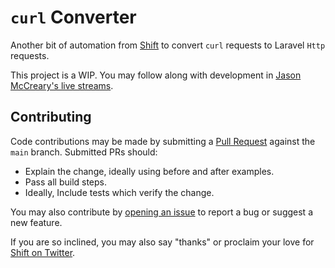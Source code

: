 # `curl` Converter
Another bit of automation from [Shift](https://laravelshift.com) to convert `curl` requests to Laravel `Http` requests.

This project is a WIP. You may follow along with development in [Jason McCreary's live streams](https://www.youtube.com/watch?v=TpbkhR07W1g&list=PLmwAMIdrAmK5rH3SWvokHV8xI_0mauxDL&index=85).

## Contributing
Code contributions may be made by submitting a [Pull Request](https://github.com/laravel-shift/curl-converter/compare) against the `main` branch. Submitted PRs should:

- Explain the change, ideally using before and after examples.
- Pass all build steps.
- Ideally, Include tests which verify the change.

You may also contribute by [opening an issue](https://github.com/laravel-shift/curl-converter/issues/new) to report a bug or suggest a new feature.

If you are so inclined, you may also say "thanks" or proclaim your love for [Shift on Twitter](https://twitter.com/laravelshift).
